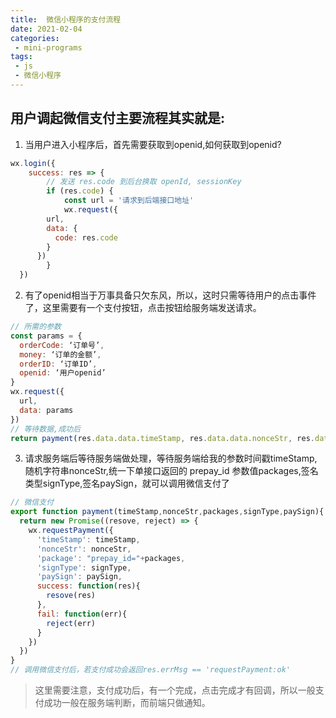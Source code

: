 ```yaml
---
title:  微信小程序的支付流程
date: 2021-02-04
categories:
 - mini-programs
tags:
 - js
 - 微信小程序
---
```


## 用户调起微信支付主要流程其实就是:

1. 当用户进入小程序后，首先需要获取到openid,如何获取到openid?

```js
wx.login({
	success: res => {
		// 发送 res.code 到后台换取 openId, sessionKey
		if (res.code) {
			const url = '请求到后端接口地址'
			wx.request({
        url,
        data: {
          code: res.code 
        }
      })
		}
  })
```
2. 有了openid相当于万事具备只欠东风，所以，这时只需等待用户的点击事件了，这里需要有一个支付按钮，点击按钮给服务端发送请求。

```js
// 所需的参数
const params = {
  orderCode: ‘订单号’,
  money: ‘订单的金额’,
  orderID: ‘订单ID’,
  openid: ‘用户openid’
}
wx.request({
  url,
  data: params
})
// 等待数据,成功后
return payment(res.data.data.timeStamp, res.data.data.nonceStr, res.data.data.prepayId, 'MD5', res.data.data.paySign)
```
3. 请求服务端后等待服务端做处理，等待服务端给我的参数时间戳timeStamp,随机字符串nonceStr,统一下单接口返回的 prepay_id 参数值packages,签名类型signType,签名paySign，就可以调用微信支付了

```js
// 微信支付
export function payment(timeStamp,nonceStr,packages,signType,paySign){
  return new Promise((resove, reject) => {
    wx.requestPayment({
      'timeStamp': timeStamp,
      'nonceStr': nonceStr,
      'package': "prepay_id="+packages,
      'signType': signType,
      'paySign': paySign,
      success: function(res){
        resove(res) 
      },
      fail: function(err){
        reject(err)
      }
    })
  }) 
}
// 调用微信支付后，若支付成功会返回res.errMsg == 'requestPayment:ok'

```
> 这里需要注意，支付成功后，有一个完成，点击完成才有回调，所以一般支付成功一般在服务端判断，而前端只做通知。
